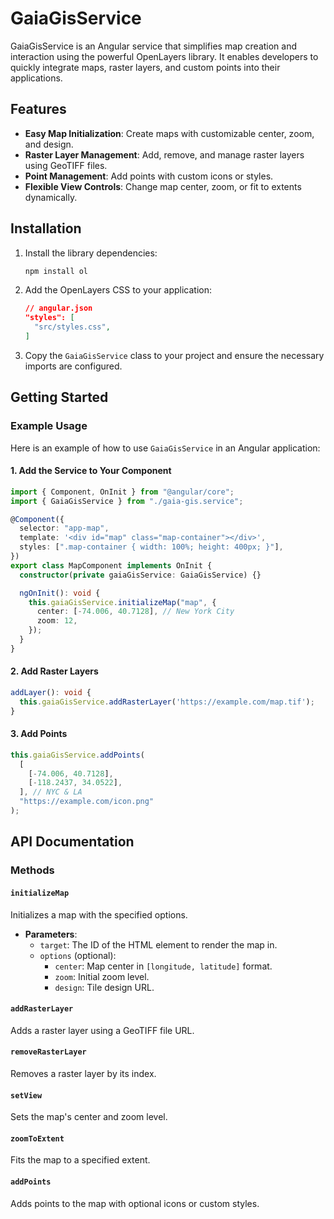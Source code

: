 # GaiaGisService

GaiaGisService is an Angular service that simplifies map creation and interaction using the powerful OpenLayers library. It enables developers to quickly integrate maps, raster layers, and custom points into their applications.

## Features

- **Easy Map Initialization**: Create maps with customizable center, zoom, and design.
- **Raster Layer Management**: Add, remove, and manage raster layers using GeoTIFF files.
- **Point Management**: Add points with custom icons or styles.
- **Flexible View Controls**: Change map center, zoom, or fit to extents dynamically.

## Installation

1. Install the library dependencies:

   ```bash
   npm install ol
   ```

2. Add the OpenLayers CSS to your application:

   ```json
   // angular.json
   "styles": [
     "src/styles.css",
   ]
   ```

3. Copy the `GaiaGisService` class to your project and ensure the necessary imports are configured.

## Getting Started

### Example Usage

Here is an example of how to use `GaiaGisService` in an Angular application:

#### 1. Add the Service to Your Component

```typescript
import { Component, OnInit } from "@angular/core";
import { GaiaGisService } from "./gaia-gis.service";

@Component({
  selector: "app-map",
  template: '<div id="map" class="map-container"></div>',
  styles: [".map-container { width: 100%; height: 400px; }"],
})
export class MapComponent implements OnInit {
  constructor(private gaiaGisService: GaiaGisService) {}

  ngOnInit(): void {
    this.gaiaGisService.initializeMap("map", {
      center: [-74.006, 40.7128], // New York City
      zoom: 12,
    });
  }
}
```

#### 2. Add Raster Layers

```typescript
addLayer(): void {
  this.gaiaGisService.addRasterLayer('https://example.com/map.tif');
}
```

#### 3. Add Points

```typescript
this.gaiaGisService.addPoints(
  [
    [-74.006, 40.7128],
    [-118.2437, 34.0522],
  ], // NYC & LA
  "https://example.com/icon.png"
);
```

## API Documentation

### Methods

#### `initializeMap`

Initializes a map with the specified options.

- **Parameters**:
  - `target`: The ID of the HTML element to render the map in.
  - `options` (optional):
    - `center`: Map center in `[longitude, latitude]` format.
    - `zoom`: Initial zoom level.
    - `design`: Tile design URL.

#### `addRasterLayer`

Adds a raster layer using a GeoTIFF file URL.

#### `removeRasterLayer`

Removes a raster layer by its index.

#### `setView`

Sets the map's center and zoom level.

#### `zoomToExtent`

Fits the map to a specified extent.

#### `addPoints`

Adds points to the map with optional icons or custom styles.


